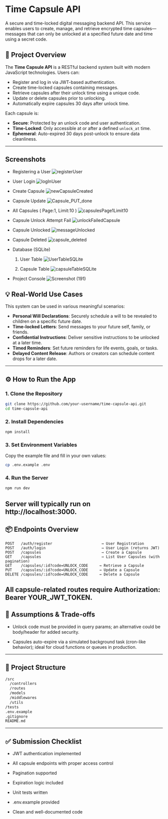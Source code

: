 # Time Capsule API

A secure and time-locked digital messaging backend API. This service enables users to create, manage, and retrieve encrypted time capsules—messages that can only be unlocked at a specified future date and time using a secret code.

## 🧠 Project Overview

The **Time Capsule API** is a RESTful backend system built with modern JavaScript technologies. Users can:
- Register and log in via JWT-based authentication.
- Create time-locked capsules containing messages.
- Retrieve capsules after their unlock time using a unique code.
- Update or delete capsules prior to unlocking.
- Automatically expire capsules 30 days after unlock time.

Each capsule is:
- **Secure**: Protected by an unlock code and user authentication.
- **Time-Locked**: Only accessible at or after a defined `unlock_at` time.
- **Ephemeral**: Auto-expired 30 days post-unlock to ensure data cleanliness.

---
## Screenshots

- Registering a User
![registerUser](https://github.com/user-attachments/assets/7f001595-edf7-47dd-87fb-f82804662b5c)

- User Login
  ![logInUser](https://github.com/user-attachments/assets/45a7f223-9da0-457d-b555-cebc78f10f28)

- Create Capsule
  ![newCapsuleCreated](https://github.com/user-attachments/assets/4ddfd136-171e-411c-87dd-cce240ce9b93)

- Capsule Update
  ![Capsule_PUT_done](https://github.com/user-attachments/assets/7850d5bf-c389-4763-97de-e68521c25eb0)

- All Capsules ( Page:1, Limit:10 )
  ![capsulesPage1Limit10](https://github.com/user-attachments/assets/b1b3e1c4-927b-41cb-8d55-c91834ddb905)

- Capsule Unlock Attempt Fail
  ![unlockFailedCapsule](https://github.com/user-attachments/assets/52d96cac-18dc-4e3d-bfe1-f6ed50d03b6b)

- Capsule Unlocked
  ![messageUnlocked](https://github.com/user-attachments/assets/5982ce00-fadb-43d3-a880-3b98d130e02a)

- Capsule Deleted
  ![capsule_deleted](https://github.com/user-attachments/assets/8f512e43-7bee-4816-93e5-3680ba8f886b)

- Database (SQLite)
   1. User Table
      ![UserTableSQLite](https://github.com/user-attachments/assets/34d1c433-e0a2-4697-8888-cc5b495d220b)

   2. Capsule Table
     ![capsuleTableSQLite](https://github.com/user-attachments/assets/4361f674-e196-4334-991d-6baccc9ecc20)

- Project Console
  ![Screenshot (191)](https://github.com/user-attachments/assets/b19e283f-d022-443d-a81e-0796ad209fee)

## 💡 Real-World Use Cases

This system can be used in various meaningful scenarios:
- **Personal Will Declarations**: Securely schedule a will to be revealed to children on a specific future date.
- **Time-locked Letters**: Send messages to your future self, family, or friends.
- **Confidential Instructions**: Deliver sensitive instructions to be unlocked at a later time.
- **Timed Reminders**: Set future reminders for life events, goals, or tasks.
- **Delayed Content Release**: Authors or creators can schedule content drops for a later date.

---

## ⚙️ How to Run the App

### 1. Clone the Repository

```bash
git clone https://github.com/your-username/time-capsule-api.git
cd time-capsule-api
```
### 2. Install Dependencies
```bash
npm install
```
### 3. Set Environment Variables
Copy the example file and fill in your own values:
```bash
cp .env.example .env
```
### 4. Run the Server
```bash
npm run dev
```
Server will typically run on http://localhost:3000.
---
## 📦 Endpoints Overview

```http
POST   /auth/register                      → User Registration  
POST   /auth/login                         → User Login (returns JWT)  
POST   /capsules                           → Create a Capsule  
GET    /capsules                           → List User Capsules (with pagination)  
GET    /capsules/:id?code=UNLOCK_CODE     → Retrieve a Capsule  
PUT    /capsules/:id?code=UNLOCK_CODE     → Update a Capsule  
DELETE /capsules/:id?code=UNLOCK_CODE     → Delete a Capsule
```

All capsule-related routes require Authorization: Bearer YOUR_JWT_TOKEN.
---
## 📝 Assumptions & Trade-offs
- Unlock code must be provided in query params; an alternative could be body/header for added security.

- Capsules auto-expire via a simulated background task (cron-like behavior); ideal for cloud functions or queues in production.
---
## 📁 Project Structure
```bash
/src
  /controllers
  /routes
  /models
  /middlewares
  /utils
/tests
.env.example
.gitignore
README.md
```
---
## ✅ Submission Checklist
- JWT authentication implemented

- All capsule endpoints with proper access control

- Pagination supported

- Expiration logic included

- Unit tests written

- .env.example provided

- Clean and well-documented code
